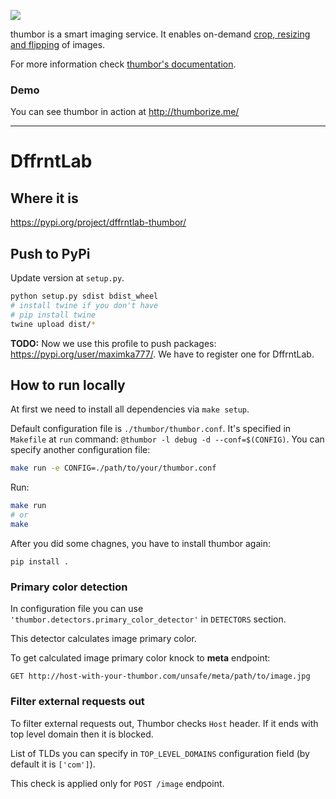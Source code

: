 [<img src="https://raw.github.com/thumbor/thumbor/master/logo-thumbor.png">](https://github.com/thumbor/thumbor)

thumbor is a smart imaging service. It enables on-demand [crop, resizing and flipping](http://thumbor.readthedocs.io/en/latest/crop_and_resize_algorithms.html) of images.

For more information check [thumbor's documentation](http://thumbor.readthedocs.org/en/latest/index.html "thumbor docs").

### Demo

You can see thumbor in action at http://thumborize.me/

---

# DffrntLab

## Where it is

https://pypi.org/project/dffrntlab-thumbor/

## Push to PyPi

Update version at `setup.py`.

```sh
python setup.py sdist bdist_wheel
# install twine if you don't have
# pip install twine
twine upload dist/*
```

**TODO:** Now we use this profile to push packages: https://pypi.org/user/maximka777/. We have to register one for DffrntLab.

## How to run locally

At first we need to install all dependencies via `make setup`.

Default configuration file is `./thumbor/thumbor.conf`. It's specified in `Makefile` at `run` command: `@thumbor -l debug -d --conf=$(CONFIG)`. You can specify another configuration file:

```sh
make run -e CONFIG=./path/to/your/thumbor.conf
```

Run:
```sh
make run
# or
make
```

After you did some chagnes, you have to install thumbor again:

```
pip install .
```

### Primary color detection

In configuration file you can use `'thumbor.detectors.primary_color_detector'` in `DETECTORS` section.

This detector calculates image primary color.

To get calculated image primary color knock to **meta** endpoint:

```
GET http://host-with-your-thumbor.com/unsafe/meta/path/to/image.jpg
```

### Filter external requests out

To filter external requests out, Thumbor checks `Host` header. If it ends with top level domain then it is blocked.

List of TLDs you can specify in `TOP_LEVEL_DOMAINS` configuration field (by default it is `['com']`).

This check is applied only for `POST /image` endpoint.

